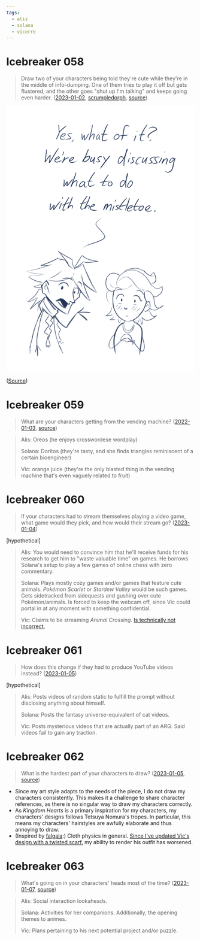 ```yaml
---
tags:
  - alis
  - solana
  - vicerre
---
```


# Icebreaker 058

> Draw two of your characters being told they're cute while they're in the middle of info-dumping. One of them tries to play it off but gets flustered, and the other goes "shut up I'm talking" and keeps going even harder. ([2023-01-02](https://discord.com/channels/448538687983321098/1020875112045613217/1059420946236178472), [scrumpledorph](https://www.tumblr.com/scrumpledorph), [source](https://cdn.discordapp.com/attachments/1020875112045613217/1059420945925804132/image.png))

<img src="assets/2023-01-04_image-052.png">

([Source](../2022-h2/2022-12-23_vignette-013_holiday-gifts.md))

# Icebreaker 059

> What are your characters getting from the vending machine? ([2022-01-03](https://discord.com/channels/448538687983321098/1020875112045613217/1060024397739589653), [source](https://www.tumblr.com/characterbabble/705481719498850304/))

> Alis: Oreos (he enjoys crosswordese wordplay)
>
> Solana: Doritos (they're tasty, and she finds triangles reminiscent of a certain bioengineer)
>
> Vic: orange juice (they're the only blasted thing in the vending machine that's even vaguely related to fruit)

# Icebreaker 060

> If your characters had to stream themselves playing a video game, what game would they pick, and how would their stream go? ([2023-01-04](https://discord.com/channels/448538687983321098/1020875112045613217/1060253115464556675))

[hypothetical]

> Alis: You would need to convince him that he'll receive funds for his research to get him to "waste valuable time" on games. He borrows Solana's setup to play a few games of online chess with zero commentary.
>
> Solana: Plays mostly cozy games and/or games that feature cute animals. _Pokémon Scarlet_ or _Stardew Valley_ would be such games. Gets sidetracked from sidequests and gushing over cute Pokémon/animals. Is forced to keep the webcam off, since Vic could portal in at any moment with something confidential.
>
> Vic: Claims to be streaming _Animal Crossing_. [Is technically not incorrect.](https://www.tumblr.com/st-ravioli/700455578046201856/)

# Icebreaker 061

> How does this change if they had to produce YouTube videos instead? ([2023-01-05](https://discord.com/channels/448538687983321098/1020875112045613217/1060727654971609180))

[hypothetical]

> Alis: Posts videos of random static to fulfill the prompt without disclosing anything about himself.
>
> Solana: Posts the fantasy universe-equivalent of cat videos.
>
> Vic: Posts mysterious videos that are actually part of an ARG. Said videos fail to gain any traction.

# Icebreaker 062

> What is the hardest part of your characters to draw? ([2023-01-05](https://discord.com/channels/448538687983321098/1020875112045613217/1060713588051947550), [source](https://www.tumblr.com/characterbabble/705635751985053696/))

- Since my art style adapts to the needs of the piece, I do not draw my characters consistently. This makes it a challenge to share character references, as there is no singular way to draw my characters correctly.
- As _Kingdom Hearts_ is a primary inspiration for my characters, my characters' designs follows Tetsuya Nomura's tropes. In particular, this means my characters' hairstyles are awfully elaborate and thus annoying to draw.
- (Inspired by [falgaia](https://falgaia.tumblr.com/):) Cloth physics in general. [Since I've updated Vic's design with a twisted scarf,](../2022-h2/2022-10-18_illustration-009_evolved.md) my ability to render his outfit has worsened.

# Icebreaker 063

> What's going on in your characters' heads most of the time? ([2023-01-07](https://discord.com/channels/448538687983321098/1020875112045613217/1061442666174369932), [source](https://www.tumblr.com/characterbabble/705816951546675200/))

> Alis: Social interaction lookaheads.
>
> Solana: Activities for her companions. Additionally, the opening themes to animes.
>
> Vic: Plans pertaining to his next potential project and/or puzzle.
